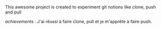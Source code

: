 This awesome project is created to experiment git notions like clone, push and pull

_achievements_ : J'ai réussi à faire clone, pull et je m'apprête à faire push.
